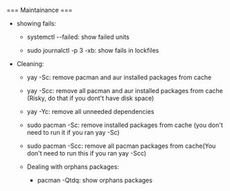 === Maintainance ===

- showing fails:
    - systemctl --failed: show failed units

    - sudo journalctl -p 3 -xb: show fails in lockfiles

- Cleaning:
    - yay -Sc: remove pacman and aur installed packages from cache

    - yay -Scc: remove all pacman and aur installed packages from cache (Risky, do that if you dont't have disk space)

    - yay -Yc: remove all unneeded dependencies

    - sudo pacman -Sc: remove installed packages from cache (you don't need to run it if you ran yay -Sc)

    - sudo pacman -Scc: remove all pacman packages from cache(You don't need to run this if you ran yay -Scc)

    - Dealing with orphans packages:
        - pacman -Qtdq: show orphans packages

    
